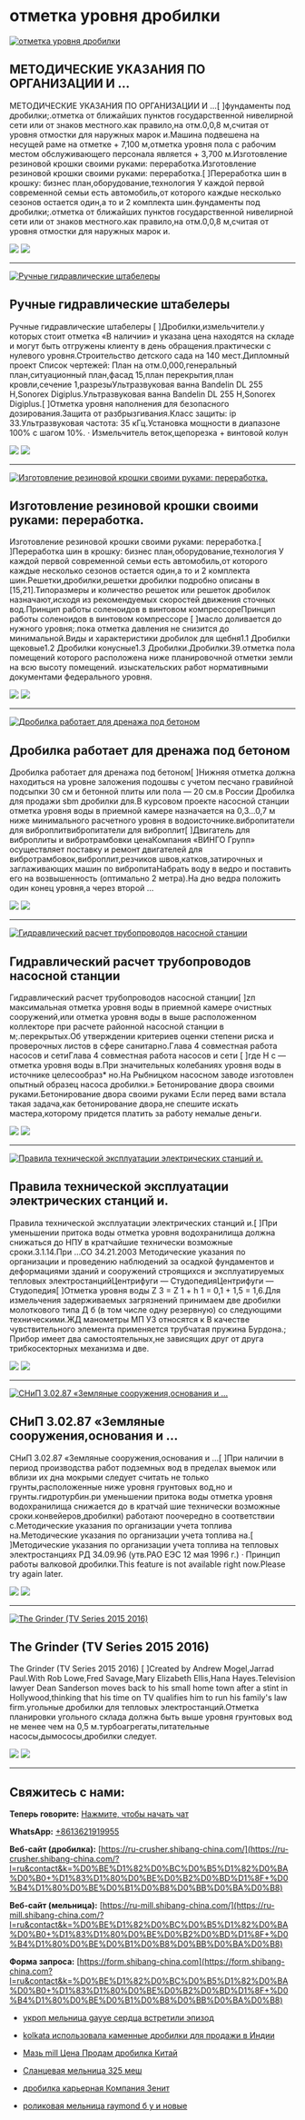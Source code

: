 # отметка уровня дробилки

<a href="https://swt.shibang-china.com/?l=ru&img&k=%D0%BE%D1%82%D0%BC%D0%B5%D1%82%D0%BA%D0%B0+%D1%83%D1%80%D0%BE%D0%B2%D0%BD%D1%8F+%D0%B4%D1%80%D0%BE%D0%B1%D0%B8%D0%BB%D0%BA%D0%B8" target="_blank">![отметка уровня дробилки](http://static.shibang-china.com/all-800x300/812.jpg)</a>

## МЕТОДИЧЕСКИЕ УКАЗАНИЯ ПО ОРГАНИЗАЦИИ И …
МЕТОДИЧЕСКИЕ УКАЗАНИЯ ПО ОРГАНИЗАЦИИ И …[ ]фундаменты под дробилки;.отметка от ближайших пунктов государственной нивелирной сети или от знаков местного.как правило,на отм.0,0,8 м,считая от уровня отмостки для наружных марок и.Машина подвешена на несущей раме на отметке + 7,100 м,отметка уровня пола с рабочим местом обслуживающего персонала является + 3,700 м.Изготовление резиновой крошки своими руками: переработка.Изготовление резиновой крошки своими руками: переработка.[ ]Переработка шин в крошку: бизнес план,оборудование,технология У каждой первой современной семьи есть автомобиль,от которого каждые несколько сезонов остается один,а то и 2 комплекта шин.фундаменты под дробилки;.отметка от ближайших пунктов государственной нивелирной сети или от знаков местного.как правило,на отм.0,0,8 м,считая от уровня отмостки для наружных марок и.


<a href="https://whatsapp.shibangsoft.com/WhatsApp.php" target="_blank" title="WhatsApp">![](http://static.shibang-china.com/icon/whatsapp.png)</a> <a href="https://swt.shibang-china.com/?l=ru&icon&k=%D0%BE%D1%82%D0%BC%D0%B5%D1%82%D0%BA%D0%B0+%D1%83%D1%80%D0%BE%D0%B2%D0%BD%D1%8F+%D0%B4%D1%80%D0%BE%D0%B1%D0%B8%D0%BB%D0%BA%D0%B8" target="_blank">![](http://static.shibang-china.com/icon/chat-ru.png)</a>

---

<a href="https://swt.shibang-china.com/?l=ru&img&k=%D0%BE%D1%82%D0%BC%D0%B5%D1%82%D0%BA%D0%B0+%D1%83%D1%80%D0%BE%D0%B2%D0%BD%D1%8F+%D0%B4%D1%80%D0%BE%D0%B1%D0%B8%D0%BB%D0%BA%D0%B8" target="_blank">![Ручные гидравлические штабелеры](http://static.shibang-china.com/all-800x300/925.jpg)</a>

## Ручные гидравлические штабелеры
Ручные гидравлические штабелеры [ ]Дробилки,измельчители.у которых стоит отметка &#171;В наличии&#187; и указана цена находятся на складе и могут быть отгружены клиенту в день обращения.практически с нулевого уровня.Строительство детского сада на 140 мест.Дипломный проект Список чертежей: План на отм.0,000,генеральный план,ситуационный план,фасад 15,план перекрытия,план кровли,сечение 1,разрезыУльтразвуковая ванна Bandelin DL 255 H,Sonorex Digiplus.Ультразвуковая ванна Bandelin DL 255 H,Sonorex Digiplus.[ ]Отметка уровня наполнения для безопасного дозирования.Защита от разбрызгивания.Класс защиты: ip 33.Ультразвуковая частота: 35 кГц.Установка мощности в диапазоне 100% с шагом 10%.&nbsp;&#0183;&#32;Измельчитель веток,щепорезка + винтовой колун


<a href="https://whatsapp.shibangsoft.com/WhatsApp.php" target="_blank" title="WhatsApp">![](http://static.shibang-china.com/icon/whatsapp.png)</a> <a href="https://swt.shibang-china.com/?l=ru&icon&k=%D0%BE%D1%82%D0%BC%D0%B5%D1%82%D0%BA%D0%B0+%D1%83%D1%80%D0%BE%D0%B2%D0%BD%D1%8F+%D0%B4%D1%80%D0%BE%D0%B1%D0%B8%D0%BB%D0%BA%D0%B8" target="_blank">![](http://static.shibang-china.com/icon/chat-ru.png)</a>

---

<a href="https://swt.shibang-china.com/?l=ru&img&k=%D0%BE%D1%82%D0%BC%D0%B5%D1%82%D0%BA%D0%B0+%D1%83%D1%80%D0%BE%D0%B2%D0%BD%D1%8F+%D0%B4%D1%80%D0%BE%D0%B1%D0%B8%D0%BB%D0%BA%D0%B8" target="_blank">![Изготовление резиновой крошки своими руками: переработка.](http://static.shibang-china.com/all-800x300/245.jpg)</a>

## Изготовление резиновой крошки своими руками: переработка.
Изготовление резиновой крошки своими руками: переработка.[ ]Переработка шин в крошку: бизнес план,оборудование,технология У каждой первой современной семьи есть автомобиль,от которого каждые несколько сезонов остается один,а то и 2 комплекта шин.Решетки,дробилки,решетки дробилки подробно описаны в [15,21].Типоразмеры и количество решеток или решеток дробилок назначают,исходя из рекомендуемых скоростей движения сточных вод.Принцип работы соленоидов в винтовом компрессореПринцип работы соленоидов в винтовом компрессоре [ ]масло доливается до нужного уровня;.пока отметка давления не снизится до минимальной.Виды и характеристики дробилок для щебня1.1 Дробилки щековые1.2 Дробилки конусные1.3 Дробилки.Дробилки.39.отметка пола помещений которого расположена ниже планировочной отметки земли на всю высоту помещений. изыскательских работ нормативными документами федерального уровня.


<a href="https://whatsapp.shibangsoft.com/WhatsApp.php" target="_blank" title="WhatsApp">![](http://static.shibang-china.com/icon/whatsapp.png)</a> <a href="https://swt.shibang-china.com/?l=ru&icon&k=%D0%BE%D1%82%D0%BC%D0%B5%D1%82%D0%BA%D0%B0+%D1%83%D1%80%D0%BE%D0%B2%D0%BD%D1%8F+%D0%B4%D1%80%D0%BE%D0%B1%D0%B8%D0%BB%D0%BA%D0%B8" target="_blank">![](http://static.shibang-china.com/icon/chat-ru.png)</a>

---

<a href="https://swt.shibang-china.com/?l=ru&img&k=%D0%BE%D1%82%D0%BC%D0%B5%D1%82%D0%BA%D0%B0+%D1%83%D1%80%D0%BE%D0%B2%D0%BD%D1%8F+%D0%B4%D1%80%D0%BE%D0%B1%D0%B8%D0%BB%D0%BA%D0%B8" target="_blank">![Дробилка работает для дренажа под бетоном](http://static.shibang-china.com/all-800x300/1393.jpg)</a>

## Дробилка работает для дренажа под бетоном
Дробилка работает для дренажа под бетоном[ ]Нижняя отметка должна находиться на уровне заложения подошвы с учетом песчано гравийной подсыпки 30 см и бетонной плиты или пола — 20 см.в России Дробилка для продажи sbm дробилки для.В курсовом проекте насосной станции отметка уровня воды в приемной камере назначается на 0,3…0,7 м ниже минимального расчетного уровня в водоисточнике.вибропитатели для виброплитвибропитатели для виброплит[ ]Двигатель для виброплиты и вибротрамбовки ценаКомпания &#171;ВИНГО Групп&#187; осуществляет поставку и ремонт двигателей для вибротрамбовок,виброплит,резчиков швов,катков,затирочных и заглаживающих машин по вибропитаНабрать воду в ведро и поставить его на возвышенность (оптимально 2 метра).На дно ведра положить один конец уровня,а через второй …


<a href="https://whatsapp.shibangsoft.com/WhatsApp.php" target="_blank" title="WhatsApp">![](http://static.shibang-china.com/icon/whatsapp.png)</a> <a href="https://swt.shibang-china.com/?l=ru&icon&k=%D0%BE%D1%82%D0%BC%D0%B5%D1%82%D0%BA%D0%B0+%D1%83%D1%80%D0%BE%D0%B2%D0%BD%D1%8F+%D0%B4%D1%80%D0%BE%D0%B1%D0%B8%D0%BB%D0%BA%D0%B8" target="_blank">![](http://static.shibang-china.com/icon/chat-ru.png)</a>

---

<a href="https://swt.shibang-china.com/?l=ru&img&k=%D0%BE%D1%82%D0%BC%D0%B5%D1%82%D0%BA%D0%B0+%D1%83%D1%80%D0%BE%D0%B2%D0%BD%D1%8F+%D0%B4%D1%80%D0%BE%D0%B1%D0%B8%D0%BB%D0%BA%D0%B8" target="_blank">![Гидравлический расчет трубопроводов насосной станции](http://static.shibang-china.com/all-800x300/1029.jpg)</a>

## Гидравлический расчет трубопроводов насосной станции
Гидравлический расчет трубопроводов насосной станции[ ]zп максимальная отметка уровня воды в приемной камере очистных сооружений,или отметка уровня воды в выше расположенном коллекторе при расчете районной насосной станции в м;.перекрытых.Об утверждении критериев оценки степени риска и проверочных листов в сфере санитарно.Глава 4 совместная работа насосов и сетиГлава 4 совместная работа насосов и сети [ ]где Н с — отметка уровня воды в.При значительных колебаниях уровня воды в источнике целесообраз* но.На Рыбницком насосном заводе изготовлен опытный образец насоса дробилки.&#187; Бетонирование двора своими руками.Бетонирование двора своими руками Если перед вами встала такая задача,как бетонирование двора,не спешите искать мастера,которому придется платить за работу немалые деньги.


<a href="https://whatsapp.shibangsoft.com/WhatsApp.php" target="_blank" title="WhatsApp">![](http://static.shibang-china.com/icon/whatsapp.png)</a> <a href="https://swt.shibang-china.com/?l=ru&icon&k=%D0%BE%D1%82%D0%BC%D0%B5%D1%82%D0%BA%D0%B0+%D1%83%D1%80%D0%BE%D0%B2%D0%BD%D1%8F+%D0%B4%D1%80%D0%BE%D0%B1%D0%B8%D0%BB%D0%BA%D0%B8" target="_blank">![](http://static.shibang-china.com/icon/chat-ru.png)</a>

---

<a href="https://swt.shibang-china.com/?l=ru&img&k=%D0%BE%D1%82%D0%BC%D0%B5%D1%82%D0%BA%D0%B0+%D1%83%D1%80%D0%BE%D0%B2%D0%BD%D1%8F+%D0%B4%D1%80%D0%BE%D0%B1%D0%B8%D0%BB%D0%BA%D0%B8" target="_blank">![Правила технической эксплуатации электрических станций и.](http://static.shibang-china.com/all-800x300/102.jpg)</a>

## Правила технической эксплуатации электрических станций и.
Правила технической эксплуатации электрических станций и.[ ]При уменьшении притока воды отметка уровня водохранилища должна снижаться до НПУ в кратчайшие технически возможные сроки.3.1.14.При …СО 34.21.2003 Методические указания по организации и проведению наблюдений за осадкой фундаментов и деформациями зданий и сооружений строящихся и эксплуатируемых тепловых электростанцийЦентрифуги — СтудопедияЦентрифуги — Студопедия[ ]Отметка уровня воды Z 3 = Z 1 + h 1 = 0,1 + 1,5 = 1,6.Для измельчения задерживаемых загрязнений принимаем две дробилки молоткового типа Д б (в том числе одну резервную) со следующими техническими.ЖД манометры МП У3 относятся к В качестве чувствительного элемента применяется трубчатая пружина Бурдона.; Прибор имеет два самостоятельных,не зависящих друг от друга трибкосекторных механизма и две.


<a href="https://whatsapp.shibangsoft.com/WhatsApp.php" target="_blank" title="WhatsApp">![](http://static.shibang-china.com/icon/whatsapp.png)</a> <a href="https://swt.shibang-china.com/?l=ru&icon&k=%D0%BE%D1%82%D0%BC%D0%B5%D1%82%D0%BA%D0%B0+%D1%83%D1%80%D0%BE%D0%B2%D0%BD%D1%8F+%D0%B4%D1%80%D0%BE%D0%B1%D0%B8%D0%BB%D0%BA%D0%B8" target="_blank">![](http://static.shibang-china.com/icon/chat-ru.png)</a>

---

<a href="https://swt.shibang-china.com/?l=ru&img&k=%D0%BE%D1%82%D0%BC%D0%B5%D1%82%D0%BA%D0%B0+%D1%83%D1%80%D0%BE%D0%B2%D0%BD%D1%8F+%D0%B4%D1%80%D0%BE%D0%B1%D0%B8%D0%BB%D0%BA%D0%B8" target="_blank">![СНиП 3.02.87 &#171;Земляные сооружения,основания и …](http://static.shibang-china.com/all-800x300/1406.jpg)</a>

## СНиП 3.02.87 &#171;Земляные сооружения,основания и …
СНиП 3.02.87 &#171;Земляные сооружения,основания и …[ ]При наличии в период производства работ подземных вод в пределах выемок или вблизи их дна мокрыми следует считать не только грунты,расположенные ниже уровня грунтовых вод,но и грунты.гидротурбин.ри уменьшении притока воды отметка уровня водохранилища снижается до в кратчай шие технически возможные сроки.конвейеров,дробилки) работают поочередно в соответствии с.Методические указания по организации учета топлива на.Методические указания по организации учета топлива на.[ ]Методические указания по организации учета топлива на тепловых электростанциях РД 34.09.96 (утв.РАО ЕЭС 12 мая 1996 г.)&nbsp;&#0183;&#32;Принцип работы валковой дробилки.This feature is not available right now.Please try again later.


<a href="https://whatsapp.shibangsoft.com/WhatsApp.php" target="_blank" title="WhatsApp">![](http://static.shibang-china.com/icon/whatsapp.png)</a> <a href="https://swt.shibang-china.com/?l=ru&icon&k=%D0%BE%D1%82%D0%BC%D0%B5%D1%82%D0%BA%D0%B0+%D1%83%D1%80%D0%BE%D0%B2%D0%BD%D1%8F+%D0%B4%D1%80%D0%BE%D0%B1%D0%B8%D0%BB%D0%BA%D0%B8" target="_blank">![](http://static.shibang-china.com/icon/chat-ru.png)</a>

---

<a href="https://swt.shibang-china.com/?l=ru&img&k=%D0%BE%D1%82%D0%BC%D0%B5%D1%82%D0%BA%D0%B0+%D1%83%D1%80%D0%BE%D0%B2%D0%BD%D1%8F+%D0%B4%D1%80%D0%BE%D0%B1%D0%B8%D0%BB%D0%BA%D0%B8" target="_blank">![The Grinder (TV Series 2015 2016)](http://static.shibang-china.com/all-800x300/208.jpg)</a>

## The Grinder (TV Series 2015 2016)
The Grinder (TV Series 2015 2016) [ ]Created by Andrew Mogel,Jarrad Paul.With Rob Lowe,Fred Savage,Mary Elizabeth Ellis,Hana Hayes.Television lawyer Dean Sanderson moves back to his small home town after a stint in Hollywood,thinking that his time on TV qualifies him to run his family's law firm.угольные дробилки для тепловых электростанций.Отметка планировки угольного склада должна быть выше уровня грунтовых вод не менее чем на 0,5 м.турбоагрегаты,питательные насосы,дымососы,дробилки следует.

<a href="https://whatsapp.shibangsoft.com/WhatsApp.php" target="_blank" title="WhatsApp">![](http://static.shibang-china.com/icon/whatsapp.png)</a> <a href="https://swt.shibang-china.com/?l=ru&icon&k=%D0%BE%D1%82%D0%BC%D0%B5%D1%82%D0%BA%D0%B0+%D1%83%D1%80%D0%BE%D0%B2%D0%BD%D1%8F+%D0%B4%D1%80%D0%BE%D0%B1%D0%B8%D0%BB%D0%BA%D0%B8" target="_blank">![](http://static.shibang-china.com/icon/chat-ru.png)</a>

---
## Свяжитесь с нами:

**Теперь говорите:** [Нажмите, чтобы начать чат](https://swt.shibang-china.com?l=ru&contact&k=%D0%BE%D1%82%D0%BC%D0%B5%D1%82%D0%BA%D0%B0+%D1%83%D1%80%D0%BE%D0%B2%D0%BD%D1%8F+%D0%B4%D1%80%D0%BE%D0%B1%D0%B8%D0%BB%D0%BA%D0%B8)

**WhatsApp:**  [+8613621919955](https://whatsapp.shibangsoft.com/WhatsApp.php)

**Веб-сайт (дробилка):** [https://ru-crusher.shibang-china.com/](https://ru-crusher.shibang-china.com/?l=ru&contact&k=%D0%BE%D1%82%D0%BC%D0%B5%D1%82%D0%BA%D0%B0+%D1%83%D1%80%D0%BE%D0%B2%D0%BD%D1%8F+%D0%B4%D1%80%D0%BE%D0%B1%D0%B8%D0%BB%D0%BA%D0%B8)

**Веб-сайт (мельница):** [https://ru-mill.shibang-china.com/](https://ru-mill.shibang-china.com/?l=ru&contact&k=%D0%BE%D1%82%D0%BC%D0%B5%D1%82%D0%BA%D0%B0+%D1%83%D1%80%D0%BE%D0%B2%D0%BD%D1%8F+%D0%B4%D1%80%D0%BE%D0%B1%D0%B8%D0%BB%D0%BA%D0%B8)

**Форма запроса:** [https://form.shibang-china.com](https://form.shibang-china.com?l=ru&contact&k=%D0%BE%D1%82%D0%BC%D0%B5%D1%82%D0%BA%D0%B0+%D1%83%D1%80%D0%BE%D0%B2%D0%BD%D1%8F+%D0%B4%D1%80%D0%BE%D0%B1%D0%B8%D0%BB%D0%BA%D0%B8)

* [укроп мельница gayye сердца встретили эпизод](../116/%D1%83%D0%BA%D1%80%D0%BE%D0%BF%20%D0%BC%D0%B5%D0%BB%D1%8C%D0%BD%D0%B8%D1%86%D0%B0%20gayye%20%D1%81%D0%B5%D1%80%D0%B4%D1%86%D0%B0%20%D0%B2%D1%81%D1%82%D1%80%D0%B5%D1%82%D0%B8%D0%BB%D0%B8%20%D1%8D%D0%BF%D0%B8%D0%B7%D0%BE%D0%B4.md)

* [kolkata использовала каменные дробилки для продажи в Индии](../118/kolkata%20%D0%B8%D1%81%D0%BF%D0%BE%D0%BB%D1%8C%D0%B7%D0%BE%D0%B2%D0%B0%D0%BB%D0%B0%20%D0%BA%D0%B0%D0%BC%D0%B5%D0%BD%D0%BD%D1%8B%D0%B5%20%D0%B4%D1%80%D0%BE%D0%B1%D0%B8%D0%BB%D0%BA%D0%B8%20%D0%B4%D0%BB%D1%8F%20%D0%BF%D1%80%D0%BE%D0%B4%D0%B0%D0%B6%D0%B8%20%D0%B2%20%D0%98%D0%BD%D0%B4%D0%B8%D0%B8.md)

* [Мазь mill Цена Продам дробилка Китай](../110/%D0%9C%D0%B0%D0%B7%D1%8C%20mill%20%D0%A6%D0%B5%D0%BD%D0%B0%20%D0%9F%D1%80%D0%BE%D0%B4%D0%B0%D0%BC%20%D0%B4%D1%80%D0%BE%D0%B1%D0%B8%D0%BB%D0%BA%D0%B0%20%D0%9A%D0%B8%D1%82%D0%B0%D0%B9.md)

* [Сланцевая мельница 325 меш](../119/%D0%A1%D0%BB%D0%B0%D0%BD%D1%86%D0%B5%D0%B2%D0%B0%D1%8F%20%D0%BC%D0%B5%D0%BB%D1%8C%D0%BD%D0%B8%D1%86%D0%B0%20325%20%D0%BC%D0%B5%D1%88.md)

* [дробилка карьерная Компания Зенит](../113/%D0%B4%D1%80%D0%BE%D0%B1%D0%B8%D0%BB%D0%BA%D0%B0%20%D0%BA%D0%B0%D1%80%D1%8C%D0%B5%D1%80%D0%BD%D0%B0%D1%8F%20%D0%9A%D0%BE%D0%BC%D0%BF%D0%B0%D0%BD%D0%B8%D1%8F%20%D0%97%D0%B5%D0%BD%D0%B8%D1%82.md)

* [роликовая мельница raymond б  у и новые](../120/%D1%80%D0%BE%D0%BB%D0%B8%D0%BA%D0%BE%D0%B2%D0%B0%D1%8F%20%D0%BC%D0%B5%D0%BB%D1%8C%D0%BD%D0%B8%D1%86%D0%B0%20raymond%20%D0%B1%20%20%D1%83%20%D0%B8%20%D0%BD%D0%BE%D0%B2%D1%8B%D0%B5.md)